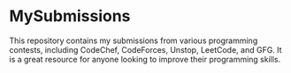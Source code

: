 # MySubmissions
This repository contains my submissions from various programming contests, including CodeChef, CodeForces, Unstop, LeetCode, and GFG. It is a great resource for anyone looking to improve their programming skills.
